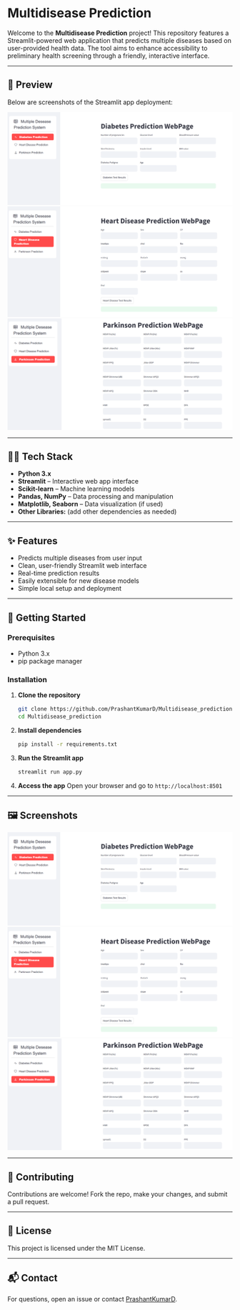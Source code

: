 # Multidisease Prediction

Welcome to the **Multidisease Prediction** project! This repository features a Streamlit-powered web application that predicts multiple diseases based on user-provided health data. The tool aims to enhance accessibility to preliminary health screening through a friendly, interactive interface.

---

## 🚀 Preview

Below are screenshots of the Streamlit app deployment:

![Streamlit App Preview 1](Screenshot%202025-08-02%20102348.png)
![Streamlit App Preview 2](Screenshot%202025-08-02%20102400.png)
![Streamlit App Preview 3](Screenshot%202025-08-02%20102415.png)

---

## 🧑‍💻 Tech Stack

- **Python 3.x**
- **Streamlit** – Interactive web app interface
- **Scikit-learn** – Machine learning models
- **Pandas, NumPy** – Data processing and manipulation
- **Matplotlib, Seaborn** – Data visualization (if used)
- **Other Libraries:** (add other dependencies as needed)

---

## ✨ Features

- Predicts multiple diseases from user input
- Clean, user-friendly Streamlit web interface
- Real-time prediction results
- Easily extensible for new disease models
- Simple local setup and deployment

---

## 🏁 Getting Started

### Prerequisites

- Python 3.x
- pip package manager

### Installation

1. **Clone the repository**
    ```bash
    git clone https://github.com/PrashantKumarD/Multidisease_prediction.git
    cd Multidisease_prediction
    ```

2. **Install dependencies**
    ```bash
    pip install -r requirements.txt
    ```

3. **Run the Streamlit app**
    ```bash
    streamlit run app.py
    ```

4. **Access the app**
    Open your browser and go to `http://localhost:8501`

---

## 🖼️ Screenshots

![App Preview 1](Screenshot%202025-08-02%20102348.png)
![App Preview 2](Screenshot%202025-08-02%20102400.png)
![App Preview 3](Screenshot%202025-08-02%20102415.png)

---

## 🤝 Contributing

Contributions are welcome! Fork the repo, make your changes, and submit a pull request.

---

## 📄 License

This project is licensed under the MIT License.

---

## 📬 Contact

For questions, open an issue or contact [PrashantKumarD](https://github.com/PrashantKumarD).

